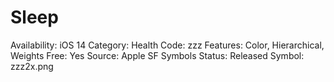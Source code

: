 # Sleep

Availability: iOS 14
Category: Health
Code: zzz
Features: Color, Hierarchical, Weights
Free: Yes
Source: Apple SF Symbols
Status: Released
Symbol: zzz2x.png